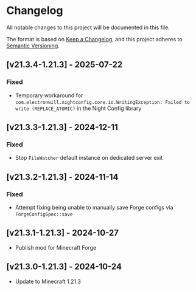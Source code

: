 # Changelog
All notable changes to this project will be documented in this file.

The format is based on [Keep a Changelog](https://keepachangelog.com/en/1.0.0/),
and this project adheres to [Semantic Versioning](https://semver.org/spec/v2.0.0.html).

## [v21.3.4-1.21.3] - 2025-07-22
### Fixed
- Temporary workaround for `com.electronwill.nightconfig.core.io.WritingException: Failed to write (REPLACE_ATOMIC)` in the Night Config library

## [v21.3.3-1.21.3] - 2024-12-11
### Fixed
- Stop `FileWatcher` default instance on dedicated server exit

## [v21.3.2-1.21.3] - 2024-11-14
### Fixed
- Attempt fixing being unable to manually save Forge configs via `ForgeConfigSpec::save`

## [v21.3.1-1.21.3] - 2024-10-27
- Publish mod for Minecraft Forge

## [v21.3.0-1.21.3] - 2024-10-24
- Update to Minecraft 1.21.3

[Keep a Changelog]: https://keepachangelog.com/en/1.0.0/
